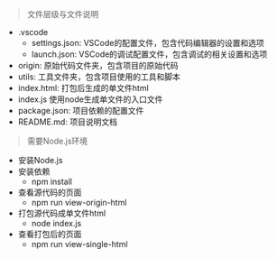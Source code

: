 > 文件层级与文件说明
- .vscode
  - settings.json: VSCode的配置文件，包含代码编辑器的设置和选项
  - launch.json: VSCode的调试配置文件，包含调试的相关设置和选项
- origin: 原始代码文件夹，包含项目的原始代码
- utils: 工具文件夹，包含项目使用的工具和脚本
- index.html: 打包后生成的单文件html
- index.js 使用node生成单文件的入口文件
- package.json: 项目依赖的配置文件
- README.md: 项目说明文档

> 需要Node.js环境
- 安装Node.js
- 安装依赖
  - npm install
- 查看源代码的页面
  - npm run view-origin-html
- 打包源代码成单文件html
  - node index.js
- 查看打包后的页面
  - npm run view-single-html